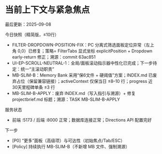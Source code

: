 # 当前上下文与紧急焦点
最后更新：2025-09-08

今日快照（精简版，≤10行）
- FILTER-DROPDOWN-POSITION-FIX：PC 分离式筛选面板定位异常（左上角 0,0）已修复；策略= FilterTabs 显式坐标 explicitPosition + Dropdown early-return 修正；溯源：commit 63ac851
- UI-EP-SCROLL-NEUTRAL-1：全局/面板滚动指示器中性化已完成；下一步待定：统一“主滚动职责”
- MB-SLIM-B：Memory Bank 采用“保6文件 + 硬阈值”方案；INDEX.md 已废弃占位（保留兼容链接）；activeContext 仅保当日 ≤8–10 行；progress 近30天里程碑单条 ≤3 行
- MB-SLIM-B-APPLY：废弃 INDEX.md（写入指引与溯源）+ 修复 projectbrief.md 标题；溯源：TASK MB-SLIM-B-APPLY

服务状态
- 前端 :5173 / 后端 :8000 正常；数据库连接正常；Directions API 配置完好

下一步
- [P0] “更多”面板（高级项）与可达性（初始焦点/Tab/ESC）
- [Policy] 持续执行 MB-SLIM-B（不新增 MB 文件、强制溯源）
